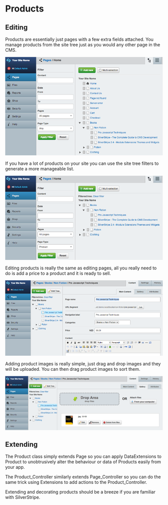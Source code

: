 # Products


## Editing
Products are essentially just pages with a few extra fields attached. You manage products from the site tree just as you would any other page in the CMS. 

![](../_images/products-sitetree.png)

If you have a lot of products on your site you can use the site tree filters to generate a more manageable list.  

![](../_images/products-sitetree-filter.png)

Editing products is really the same as editing pages, all you really need to do is add a price to a product and it is ready to sell.

![](../_images/products-edit.png)

Adding product images is really simple, just drag and drop images and they will be uploaded. You can then drag product images to sort them.

![](../_images/products-gallery.png)

## Extending
The Product class simply extends Page so you can apply DataExtensions to Product to unobtrusively alter the behaviour or data of Products easily from your app. 

The Product_Controller similarly extends Page_Controller so you can do the same trick using Extensions to add actions to the Product_Controller.

Extending and decorating products should be a breeze if you are familiar with SilverStripe.

